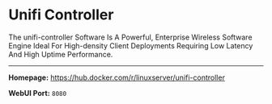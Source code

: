 # Unifi Controller

The unifi-controller Software Is A Powerful, Enterprise Wireless Software Engine Ideal For High-density Client Deployments Requiring Low Latency And High Uptime Performance.

---

**Homepage:** https://hub.docker.com/r/linuxserver/unifi-controller

**WebUI Port:** `8080`